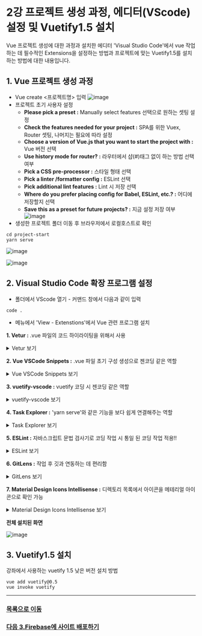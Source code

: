 # 2강 프로젝트 생성 과정, 에디터(VScode) 설정 및 Vuetify1.5 설치

Vue 프로젝트 생성에 대한 과정과 설치한 에디터 'Visual Studio Code'에서 vue 작업하는 데 필수적인 Extensions을 설정하는 방법과 프로젝트에 맞는 Vuetify1.5를 설치하는 방법에 대한 내용입니다.

## 1. Vue 프로젝트 생성 과정
- Vue create <프로젝트명> 입력
![image](https://user-images.githubusercontent.com/13953651/140884712-052fa548-75b2-44a7-b0f5-328c58636e4a.png)
- 프로젝트 초기 사용자 설정 
  - **Please pick a preset :** Manually select features 선택으로 원하는 셋팅 설정
  - **Check the features needed for your project :** SPA를 위한 Vuex, Router 셋팅, 나머지는 필요에 따라 설정
  - **Choose a version of Vue.js that you want to start the project with :** Vue 버전 선택
  - **Use history mode for router? :** 라우터에서 샵(#)태그 없이 하는 방법 선택 여부
  - **Pick a CSS pre-processor :** 스타일 형태 선택
  - **Pick a linter /formatter config :** ESLint 선택
  - **Pick additional lint features :** Lint 시 저장 선택
  - **Where do you prefer placing config for Babel, ESLint, etc.? :** 어디에 저장할지 선택
  - **Save this as a preset for future projects? :** 지금 설정 저장 여부
![image](https://user-images.githubusercontent.com/13953651/140886364-c020088d-e502-4cf9-b0ad-10842147d949.png)
- 생성한 프로젝트 폴더 이동 후 브라우저에서 로컬호스트로 확인
```
cd project-start
yarn serve
```
![image](https://user-images.githubusercontent.com/13953651/140888176-91420661-fd14-465f-bd9c-a299d9e7cb34.png)

![image](https://user-images.githubusercontent.com/13953651/140888703-089b51e0-a686-4d20-a592-ea5758a41452.png)



## 2. Visual Studio Code 확장 프로그램 설정

-   폴더에서 VScode 열기 - 커맨드 창에서 다음과 같이 입력

```
code .
```

-   메뉴에서 'View - Extenstions'에서 Vue 관련 프로그램 설치  

**1. Vetur :** .vue 파일의 코드 하이라이팅을 위해서 사용


<details> 
<summary>Vetur 보기</summary>
<div markdown="1">

  
![image](https://user-images.githubusercontent.com/13953651/141024525-d15d339d-d62e-4e1c-84aa-ae75935dfb24.png)   
  
  설치 전/후   
  
  ![vetur](https://user-images.githubusercontent.com/13953651/141033367-45315ad5-beba-4233-9879-5e3a7f896dc9.gif)

</div>
</details>

**2. Vue VSCode Snippets :** .vue 파일 초기 구성 생성으로 젠코딩 같은 역할

<details>
<summary>Vue VSCode Snippets 보기</summary>
<div markdown="1">

![image](https://user-images.githubusercontent.com/13953651/141033823-344cce85-6bd7-4ad3-83d8-b7162da6fdda.png)   
  
  적용 된 화면   
  
  ![Vue VSCode Snippets](https://user-images.githubusercontent.com/13953651/141033751-c28a2709-38c0-40d0-b0dc-f8f8bf545156.gif)

</div>
</details>

**3. vuetify-vscode :** vuetify 코딩 시 젠코딩 같은 역할

<details>
<summary>vuetify-vscode 보기</summary>
<div markdown="1">

![image](https://user-images.githubusercontent.com/13953651/141035213-cd02f6b6-5748-4d1f-bc15-6ccb46058c49.png)   
  
  적용 된 화면  
  
  ![vuetify-vscode](https://user-images.githubusercontent.com/13953651/141034180-6acf4a42-b0ce-46a0-86c4-b27626f72371.gif)

</div>
</details>

**4. Task Explorer :** 'yarn serve'와 같은 기능을 보다 쉽게 연결해주는 역할

<details>
<summary>Task Explorer 보기</summary>
<div markdown="1">

![image](https://user-images.githubusercontent.com/13953651/141034478-6ac3a91a-9dba-4cc1-b50c-249c46eb472c.png)

</div>
</details>

**5. ESLint :** 자바스크립트 문법 검사기로 코딩 작업 시 통일 된 코딩 작업 적용!!

<details>
<summary>ESLint 보기</summary>
<div markdown="1">

![image](https://user-images.githubusercontent.com/13953651/141034546-298faca8-c42b-4143-a296-d64ebde5e416.png)   
    
**※ 추가 설정 필요**  
  1. 최상위 디렉토리에 .eslintrc.js 생성 및 다음과 같이 소스 추가   
```javascript
  module.exports = {
    root: true,
    parserOptions: {
        parser: 'babel-eslint',
    },
    env: {
        browser: true,
    },
    extends: [
        'plugin:vue/recommended',
    ],
    plugins: [
        'vue',
    ],
    rules: {
        'nenerator-start-spacing': 'off',
        'no-debugger': process.env.NODE_ENV === 'production' ? 'error' : 'off',
        'semi': ["error", "never"],
        'no-unsafe-finally': 0,
        'no-return-assign': 0,
        'comma-dangle': ['error', "always-multiline"],
        'space-before-function-paren': ['error', 'never'],
        'space-before-blocks': ['error', 'never'],
        'keyword-spacing': ['error', { before: true, after: true}],
    },
  };
```
  2. VScode setting.json 옵션 추가  
    
  ![eslint-setting](https://user-images.githubusercontent.com/13953651/141036030-8ceea386-aa09-4a39-b597-2dbc996374a1.gif) 
  
  적용 된 화면   
  
  ![eslint-set](https://user-images.githubusercontent.com/13953651/141051174-a7df391b-4d75-47b8-a6bd-c4d4eaaa9167.gif)

</div>
</details>

**6. GitLens :** 작업 후 깃과 연동하는 데 편리함   

<details>
<summary>GitLens 보기</summary>
<div markdown="1">

![image](https://user-images.githubusercontent.com/13953651/141048266-46f2668a-c454-46a0-94b8-f23a0fc2aa93.png)   
  
  적용된 화면
  
  ![gitlens](https://user-images.githubusercontent.com/13953651/141049969-8bbd2aaa-99c8-403e-88b0-f5fe6cd52294.gif)

</div>
</details>

**7. Material Design Icons Intellisense :** 디렉토리 목록에서 아이콘을 메테리얼 아이콘으로 확인 가능

<details>
<summary>Material Design Icons Intellisense 보기</summary>
<div markdown="1">

![image](https://user-images.githubusercontent.com/13953651/141050217-5a09182a-fe84-4b83-997c-08eb4b5e5669.png)
  
  적용된 화면
  
  ![mdi](https://user-images.githubusercontent.com/13953651/141050354-efc16371-caee-4a69-94a5-d350359a8a4d.gif)
  
</div>
</details>

**전체 설치된 화면**   

![image](https://user-images.githubusercontent.com/13953651/140890330-a613da3f-051e-4c39-a61b-4829a56f5e85.png)


## 3. Vuetify1.5 설치
강좌에서 사용하는 vuetify 1.5 낮은 버전 설치 방법 
```
vue add vuetify@0.5
vue invoke vuetify
```

---

### [목록으로 이동](README.md)

### [다음 3.Firebase에 사이트 배포하기](document_03.md)
